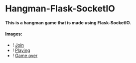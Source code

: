 ﻿# Hangman-Flask-SocketIO
 
 #### This is a hangman game that is made using Flask-SocketIO.
 
 #### Images:
 
 * ! [Join](/example-images/join.png)
 * ! [Playing](/example-images/play.png)
 * ! [Game over](/example-images/game_over.png)
